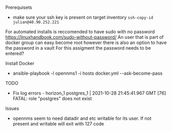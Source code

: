 Prerequisets
- make sure your ssh key is present on target inventory
`ssh-copy-id julian@40.90.252.221`

For automated installs is reccomended to have sudo with no password
https://linuxhandbook.com/sudo-without-password/
An user that is part of docker group can easy become root however there is also an option to have the password in a vault
For this assigment the password needs to be entered?


Install Docker
- ansible-playbook -l opennms1 -i hosts docker.yml  --ask-become-pass


TODO
- Fix log errors - horizon_1  postgres_1  | 2021-10-28 21:45:41.967 GMT [76] FATAL:  role "postgres" does not exist

Issues
- opennms seem to need datadir and etc writable for its user. If not present and writable will exit with 127 code  